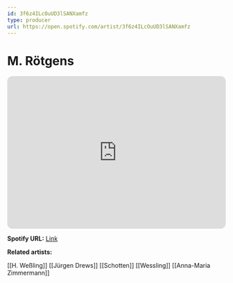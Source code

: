 ```yaml
---
id: 3f6z4ILcOuUD3lSANXamfz
type: producer
url: https://open.spotify.com/artist/3f6z4ILcOuUD3lSANXamfz
---
```

# M. Rötgens

<iframe style="border-radius:12px" src="https://open.spotify.com/embed/artist/3f6z4ILcOuUD3lSANXamfz" width="100%" height="352" frameBorder="0" allowfullscreen="" allow="autoplay; clipboard-write; encrypted-media; fullscreen; picture-in-picture" loading="lazy"></iframe>

**Spotify URL:** [Link](https://open.spotify.com/artist/3f6z4ILcOuUD3lSANXamfz)

**Related artists:**

[[H. Weßling]]
[[Jürgen Drews]]
[[Schotten]]
[[Wessling]]
[[Anna-Maria Zimmermann]]
